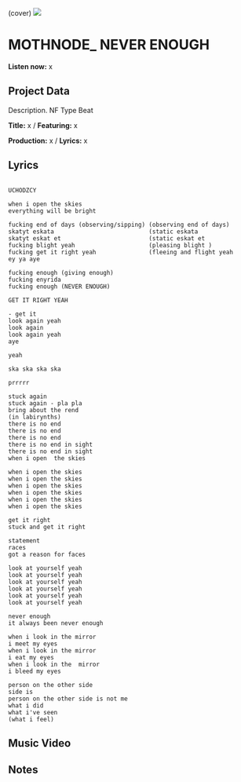 (cover) ![](57175019_319474918741616_8502199518755923887_n.jpg)

# MOTHNODE_ NEVER ENOUGH

**Listen now:** x

## Project Data

Description.
NF Type Beat


**Title:** x / **Featuring:** x

**Production:** x / **Lyrics:** x

## Lyrics

```

UCHODZCY

when i open the skies
everything will be bright

fucking end of days (observing/sipping) (observing end of days)
skatyt eskata                           (static eskata
skatyt eskat et                         (static eskat et
fucking blight yeah                     (pleasing blight )
fucking get it right yeah               (fleeing and flight yeah
ey ya aye

fucking enough (giving enough)
fucking enyrida 
fucking enough (NEVER ENOUGH)

GET IT RIGHT YEAH

- get it
look again yeah
look again 
look again yeah
aye

yeah

ska ska ska ska

prrrrr

stuck again 
stuck again - pla pla
bring about the rend
(in labirynths)
there is no end
there is no end
there is no end 
there is no end in sight
there is no end in sight
when i open  the skies

when i open the skies
when i open the skies
when i open the skies
when i open the skies
when i open the skies
when i open the skies

get it right
stuck and get it right

statement
races
got a reason for faces

look at yourself yeah
look at yourself yeah
look at yourself yeah
look at yourself yeah
look at yourself yeah
look at yourself yeah

never enough
it always been never enough

when i look in the mirror
i meet my eyes
when i look in the mirror
i eat my eyes
when i look in the  mirror
i bleed my eyes

person on the other side
side is
person on the other side is not me
what i did 
what i've seen
(what i feel)

```

## Music Video


## Notes
